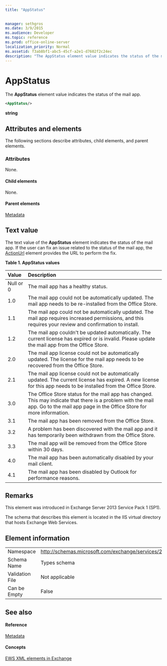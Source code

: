 ```yaml
---
title: "AppStatus"
 
 
manager: sethgros
ms.date: 3/9/2015
ms.audience: Developer
ms.topic: reference
ms.prod: office-online-server
localization_priority: Normal
ms.assetid: f3ab8bf1-abc5-45cf-a2e1-d7602f2c24ec
description: "The AppStatus element value indicates the status of the mail app."
---
```


# AppStatus

The **AppStatus** element value indicates the status of the mail app. 
  
```XML
<AppStatus/>
```

 **string**
## Attributes and elements

The following sections describe attributes, child elements, and parent elements.
  
### Attributes

None.
  
#### Child elements

None.
  
#### Parent elements

[Metadata](metadata-ex15websvcsotherref.md)
  
## Text value

The text value of the **AppStatus** element indicates the status of the mail app. If the user can fix an issue related to the status of the mail app, the [ActionUrl](actionurl.md) element provides the URL to perform the fix. 
  
**Table 1. AppStatus values**

|**Value**|**Description**|
|:-----|:-----|
|Null or 0  <br/> |The mail app has a healthy status.  <br/> |
|1.0  <br/> |The mail app could not be automatically updated. The mail app needs to be re-installed from the Office Store.  <br/> |
|1.1  <br/> |The mail app could not be automatically updated. The mail app requires increased permissions, and this requires your review and confirmation to install.  <br/> |
|1.2  <br/> |The mail app couldn't be updated automatically. The current license has expired or is invalid. Please update the mail app from the Office Store.  <br/> |
|2.0  <br/> |The mail app license could not be automatically updated. The license for the mail app needs to be recovered from the Office Store.  <br/> |
|2.1  <br/> |The mail app license could not be automatically updated. The current license has expired. A new license for this app needs to be installed from the Office Store.  <br/> |
|3.0  <br/> |The Office Store status for the mail app has changed. This may indicate that there is a problem with the mail app. Go to the mail app page in the Office Store for more information.  <br/> |
|3.1  <br/> |The mail app has been removed from the Office Store.  <br/> |
|3.2  <br/> |A problem has been discovered with the mail app and it has temporarily been withdrawn from the Office Store.  <br/> |
|3.3  <br/> |The mail app will be removed from the Office Store within 30 days.  <br/> |
|4.0  <br/> |The mail app has been automatically disabled by your mail client.  <br/> |
|4.1  <br/> |The mail app has been disabled by Outlook for performance reasons.  <br/> |
   
## Remarks

This element was introduced in Exchange Server 2013 Service Pack 1 (SP1).
  
The schema that describes this element is located in the IIS virtual directory that hosts Exchange Web Services.
  
## Element information

|||
|:-----|:-----|
|Namespace  <br/> | http://schemas.microsoft.com/exchange/services/2006/types  <br/> |
|Schema Name  <br/> |Types schema  <br/> |
|Validation File  <br/> |Not applicable  <br/> |
|Can be Empty  <br/> |False  <br/> |
   
## See also

#### Reference

[Metadata](metadata-ex15websvcsotherref.md)
#### Concepts

[EWS XML elements in Exchange](ews-xml-elements-in-exchange.md)

